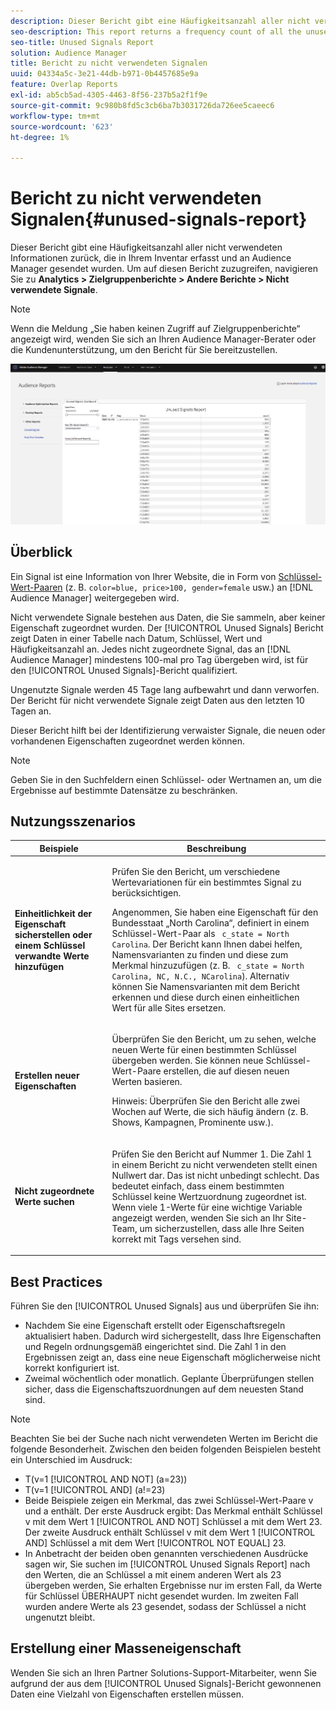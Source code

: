```yaml
---
description: Dieser Bericht gibt eine Häufigkeitsanzahl aller nicht verwendeten Informationen zurück, die in Ihrem Inventar erfasst und an Audience Manager gesendet wurden.
seo-description: This report returns a frequency count of all the unused information collected on your inventory and sent to Audience Manager.
seo-title: Unused Signals Report
solution: Audience Manager
title: Bericht zu nicht verwendeten Signalen
uuid: 04334a5c-3e21-44db-b971-0b4457685e9a
feature: Overlap Reports
exl-id: ab5cb5ad-4305-4463-8f56-237b5a2f1f9e
source-git-commit: 9c980b8fd5c3cb6ba7b3031726da726ee5caeec6
workflow-type: tm+mt
source-wordcount: '623'
ht-degree: 1%

---
```


# Bericht zu nicht verwendeten Signalen{#unused-signals-report}

Dieser Bericht gibt eine Häufigkeitsanzahl aller nicht verwendeten Informationen zurück, die in Ihrem Inventar erfasst und an Audience Manager gesendet wurden. Um auf diesen Bericht zuzugreifen, navigieren Sie zu **Analytics > Zielgruppenberichte > Andere Berichte > Nicht verwendete Signale**.

>[!NOTE]
>
>Wenn die Meldung „Sie haben keinen Zugriff auf Zielgruppenberichte“ angezeigt wird, wenden Sie sich an Ihren Audience Manager-Berater oder die Kundenunterstützung, um den Bericht für Sie bereitzustellen.

![Screenshot des Berichts über nicht verwendete Signale](/help/using/reporting/dynamic-reports/assets/unused-signals.png)

## Überblick

Ein Signal ist eine Information von Ihrer Website, die in Form von [Schlüssel-Wert-Paaren](../../reference/key-value-pairs-explained.md) (z. B. `color=blue, price>100, gender=female` usw.) an [!DNL Audience Manager] weitergegeben wird.

Nicht verwendete Signale bestehen aus Daten, die Sie sammeln, aber keiner Eigenschaft zugeordnet wurden. Der [!UICONTROL Unused Signals] Bericht zeigt Daten in einer Tabelle nach Datum, Schlüssel, Wert und Häufigkeitsanzahl an. Jedes nicht zugeordnete Signal, das an [!DNL Audience Manager] mindestens 100-mal pro Tag übergeben wird, ist für den [!UICONTROL Unused Signals]-Bericht qualifiziert.

Ungenutzte Signale werden 45 Tage lang aufbewahrt und dann verworfen. Der Bericht für nicht verwendete Signale zeigt Daten aus den letzten 10 Tagen an.

Dieser Bericht hilft bei der Identifizierung verwaister Signale, die neuen oder vorhandenen Eigenschaften zugeordnet werden können.

>[!NOTE]
>
>Geben Sie in den Suchfeldern einen Schlüssel- oder Wertnamen an, um die Ergebnisse auf bestimmte Datensätze zu beschränken.

## Nutzungsszenarios

<table id="table_E5EE0EC078E14EF4B197243488517A2D"> 
 <thead> 
  <tr> 
   <th colname="col1" class="entry"> Beispiele </th> 
   <th colname="col2" class="entry"> Beschreibung </th> 
  </tr> 
 </thead>
 <tbody> 
  <tr> 
   <td colname="col1"> <p><b>Einheitlichkeit der Eigenschaft sicherstellen oder einem Schlüssel verwandte Werte hinzufügen</b> </p> </td> 
   <td colname="col2"> <p>Prüfen Sie den Bericht, um verschiedene Wertevariationen für ein bestimmtes Signal zu berücksichtigen. </p> <p>Angenommen, Sie haben eine Eigenschaft für den Bundesstaat „North Carolina“, definiert in einem Schlüssel-Wert-Paar als <code> c_state = North Carolina</code>. Der Bericht kann Ihnen dabei helfen, Namensvarianten zu finden und diese zum Merkmal hinzuzufügen (z. B. <code> c_state = North Carolina, NC, N.C., NCarolina</code>). Alternativ können Sie Namensvarianten mit dem Bericht erkennen und diese durch einen einheitlichen Wert für alle Sites ersetzen. </p> <p> </p> </td> 
  </tr> 
  <tr> 
   <td colname="col1"> <p><b>Erstellen neuer Eigenschaften</b> </p> </td> 
   <td colname="col2"> <p>Überprüfen Sie den Bericht, um zu sehen, welche neuen Werte für einen bestimmten Schlüssel übergeben werden. Sie können neue Schlüssel-Wert-Paare erstellen, die auf diesen neuen Werten basieren. </p> <p> <p>Hinweis: Überprüfen Sie den Bericht alle zwei Wochen auf Werte, die sich häufig ändern (z. B. Shows, Kampagnen, Prominente usw.). </p> </p> </td> 
  </tr> 
  <tr> 
   <td colname="col1"> <p><b>Nicht zugeordnete Werte suchen</b> </p> </td> 
   <td colname="col2"> <p>Prüfen Sie den Bericht auf Nummer 1. Die Zahl 1 in einem Bericht zu <span class="wintitle"> nicht verwendeten </span> stellt einen Nullwert dar. Das ist nicht unbedingt schlecht. Das bedeutet einfach, dass einem bestimmten Schlüssel keine Wertzuordnung zugeordnet ist. Wenn viele 1-Werte für eine wichtige Variable angezeigt werden, wenden Sie sich an Ihr Site-Team, um sicherzustellen, dass alle Ihre Seiten korrekt mit Tags versehen sind. </p> </td> 
  </tr> 
 </tbody> 
</table>

## Best Practices

Führen Sie den [!UICONTROL Unused Signals] aus und überprüfen Sie ihn:

* Nachdem Sie eine Eigenschaft erstellt oder Eigenschaftsregeln aktualisiert haben. Dadurch wird sichergestellt, dass Ihre Eigenschaften und Regeln ordnungsgemäß eingerichtet sind. Die Zahl 1 in den Ergebnissen zeigt an, dass eine neue Eigenschaft möglicherweise nicht korrekt konfiguriert ist.
* Zweimal wöchentlich oder monatlich. Geplante Überprüfungen stellen sicher, dass die Eigenschaftszuordnungen auf dem neuesten Stand sind.

>[!NOTE]
>
>Beachten Sie bei der Suche nach nicht verwendeten Werten im Bericht die folgende Besonderheit. Zwischen den beiden folgenden Beispielen besteht ein Unterschied im Ausdruck:

* T(v=1 [!UICONTROL AND NOT] (a=23))
* T(v=1 [!UICONTROL AND] (a!=23)
* Beide Beispiele zeigen ein Merkmal, das zwei Schlüssel-Wert-Paare v und a enthält. Der erste Ausdruck ergibt: Das Merkmal enthält Schlüssel v mit dem Wert 1 [!UICONTROL AND NOT] Schlüssel a mit dem Wert 23. Der zweite Ausdruck enthält Schlüssel v mit dem Wert 1 [!UICONTROL AND] Schlüssel a mit dem Wert [!UICONTROL NOT EQUAL] 23.
* In Anbetracht der beiden oben genannten verschiedenen Ausdrücke sagen wir, Sie suchen im [!UICONTROL Unused Signals Report] nach den Werten, die an Schlüssel a mit einem anderen Wert als 23 übergeben werden, Sie erhalten Ergebnisse nur im ersten Fall, da Werte für Schlüssel ÜBERHAUPT nicht gesendet wurden. Im zweiten Fall wurden andere Werte als 23 gesendet, sodass der Schlüssel a nicht ungenutzt bleibt.

## Erstellung einer Masseneigenschaft

Wenden Sie sich an Ihren Partner Solutions-Support-Mitarbeiter, wenn Sie aufgrund der aus dem [!UICONTROL Unused Signals]-Bericht gewonnenen Daten eine Vielzahl von Eigenschaften erstellen müssen.
